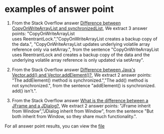 # examples of answer point

1. From the Stack Overflow answer [Difference between CopyOnWriteArrayList and synchronizedList](https://stackoverflow.com/questions/28979488/difference-between-copyonwritearraylist-and-synchronizedlist), We extract 3 answer points: "CopyOnWriteArrayList uses ReentrantLock.","CopyOnWriteArrayList creates a backup copy of the data.", "CopyOnWriteArrayList updates underlying volatile array reference only  via setArray.", from the sentence "CopyOnWriteArrayList uses ReentrantLock and creates a backup copy of the data and the underlying volatile array reference is only updated via setArray".

2. From the Stack Overflow answer [Difference between Java's Vector.add() and Vector.addElement()?](https://stackoverflow.com/questions/3089969/difference-between-javas-vector-add-and-vector-addelement), We extract 2 answer points: "The addElement() method is synchronized.","The add() method is not synchronized.", from the sentence "addElement() is synchronized. add() isn't.".

3. From the Stack Overflow answer [What is the difference between a JFrame and a JDialog?](https://stackoverflow.com/questions/5552833/what-is-the-difference-between-a-jframe-and-a-jdialog), We extract 2 answer points: "JFrame inherit from Window","JDialog inherit from Window", from the sentence "But both inherit from Window, so they share much functionality.".

For all answer point results, you can view the [file](https://github.com/APIComparison2020/APIComparison2020.github.io/blob/master/question_select/answer_point.xlsx)